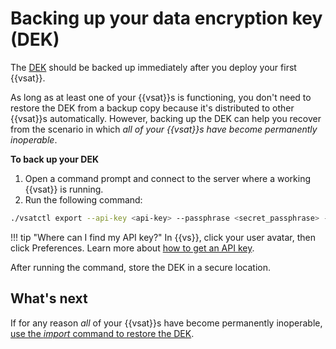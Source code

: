 # Backing up your data encryption key (DEK)

The [DEK](what-is-the-data-encryption-key-dek.md) should be backed up immediately after you deploy your 
first {{vsat}}.
<!-- when auto-rotate is deployed...add this to the first paragraph: ", and after every rotation of your DEK." -->

As long as at least one of your {{vsat}}s is functioning, you don't 
need to restore the DEK from a backup copy because it's distributed to 
other {{vsat}}s automatically. However, backing up the DEK can help 
you recover from the scenario in which *all of your {{vsat}}s have become 
permanently inoperable*.

**To back up your DEK**

1. Open a command prompt and connect to the server where a working {{vsat}} is running.
1. Run the following command:

```bash
./vsatctl export --api-key <api-key> --passphrase <secret_passphrase> --file path/to/dek/file.pem
```

!!! tip "Where can I find my API key?"
    In {{vs}}, click your user avatar, then click Preferences. Learn more about [how to get an API key](../../../api/obtaining-api-key).

After running the command, store the DEK in a secure location.

## What's next

If for any reason *all* of your {{vsat}}s have become permanently inoperable,
[use the *import* command to restore the DEK](restoring-the-data-encryption-key.md).